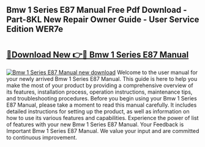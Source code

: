 ## Bmw 1 Series E87 Manual Free Pdf Download - Part-8KL New Repair Owner Guide - User Service Edition WER7e

# <h2><a href="http://cf15757.oget.top/?id=Bmw+1+Series+E87+Manual">🔗Download New 👉🔴 Bmw 1 Series E87 Manual</a></h2>

[![Bmw 1 Series E87 Manual new download](https://i.imgur.com/5g1atiW.png)](http://cf15757.oget.top/?id=Bmw+1+Series+E87+Manual)
Welcome to the user manual for your newly arrived Bmw 1 Series E87 Manual. This guide is here to help you make the most of your product by providing a comprehensive overview of its features, installation process, operation instructions, maintenance tips, and troubleshooting procedures. Before you begin using your Bmw 1 Series E87 Manual, please take a moment to read this manual carefully. It includes detailed instructions for setting up the product, as well as information on how to use its various features and capabilities. Experience the power of list of features with your new Bmw 1 Series E87 Manual. Your Feedback is Important Bmw 1 Series E87 Manual. We value your input and are committed to continuous improvement.
